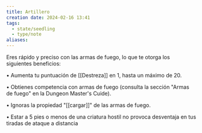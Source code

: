 ```yaml
---
title: Artillero
creation date: 2024-02-16 13:41
tags:
  - state/seedling
  - type/note
aliases:
---
```

Eres rápido y preciso con las armas de fuego, lo que te otorga los siguientes beneficios:

• Aumenta tu puntuación de [[Destreza]] en 1, hasta un máximo de 20.

• Obtienes competencia con armas de fuego (consulta la sección "Armas de fuego" en la Dungeon
Master's Cuide).

• Ignoras la propiedad "[[cargar]]" de las armas de fuego.

• Estar a 5 pies o menos de una criatura hostil no provoca desventaja en tus tiradas de ataque a
distancia
